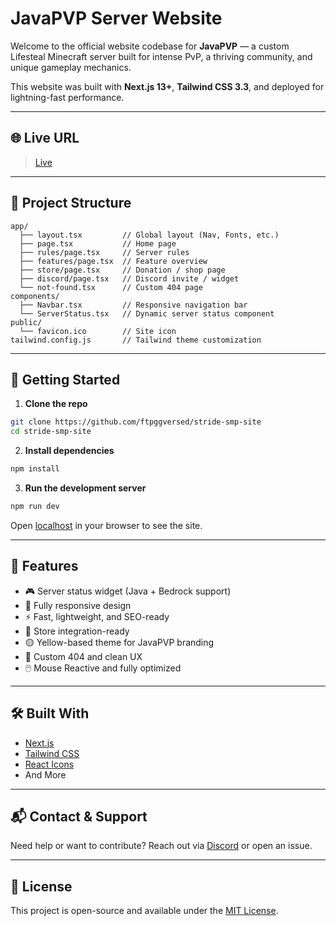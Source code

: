 # JavaPVP Server Website

Welcome to the official website codebase for **JavaPVP** — a custom Lifesteal Minecraft server built for intense PvP, a thriving community, and unique gameplay mechanics.

This website was built with **Next.js 13+**, **Tailwind CSS 3.3**, and deployed for lightning-fast performance.

---

## 🌐 Live URL

> [Live](https://javapvp.vercel.app)

---

## 📁 Project Structure

```
app/
  ├── layout.tsx         // Global layout (Nav, Fonts, etc.)
  ├── page.tsx           // Home page
  ├── rules/page.tsx     // Server rules
  ├── features/page.tsx  // Feature overview
  ├── store/page.tsx     // Donation / shop page
  ├── discord/page.tsx   // Discord invite / widget
  └── not-found.tsx      // Custom 404 page
components/
  ├── Navbar.tsx         // Responsive navigation bar
  └── ServerStatus.tsx   // Dynamic server status component
public/
  └── favicon.ico        // Site icon
tailwind.config.js       // Tailwind theme customization
```

---

## 🚀 Getting Started

1. **Clone the repo**

```bash
git clone https://github.com/ftpggversed/stride-smp-site
cd stride-smp-site
```

2. **Install dependencies**

```bash
npm install
```

3. **Run the development server**

```bash
npm run dev
```

Open [localhost](http://localhost:3000) in your browser to see the site.

---

## 🧩 Features

- 🎮 Server status widget (Java + Bedrock support)
- 📱 Fully responsive design
- ⚡ Fast, lightweight, and SEO-ready
- 🛒 Store integration-ready
- 🟡 Yellow-based theme for JavaPVP branding
- 🎨 Custom 404 and clean UX
- 🖱️ Mouse Reactive and fully optimized

---

## 🛠️ Built With

- [Next.js](https://nextjs.org/)
- [Tailwind CSS](https://tailwindcss.com/)
- [React Icons](https://react-icons.github.io/react-icons/)
- And More
---

## 📬 Contact & Support

Need help or want to contribute? Reach out via [Discord](https://discord.gg/jPJ5muSQ4s) or open an issue.

---

## 📄 License

This project is open-source and available under the [MIT License](LICENSE).